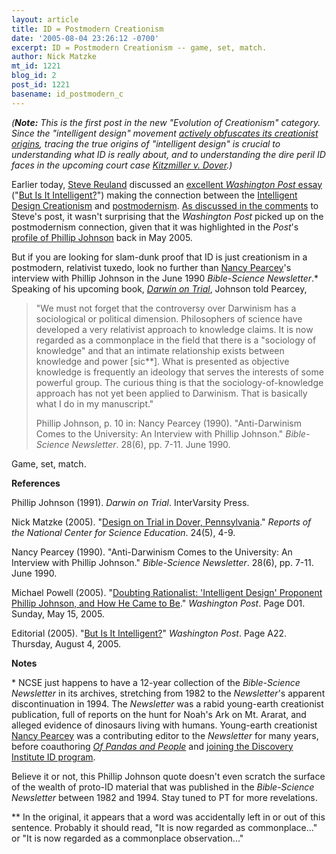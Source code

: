 ```yaml
---
layout: article
title: ID = Postmodern Creationism
date: '2005-08-04 23:26:12 -0700'
excerpt: ID = Postmodern Creationism -- game, set, match.
author: Nick Matzke
mt_id: 1221
blog_id: 2
post_id: 1221
basename: id_postmodern_c
---
```

_(**Note:** This is the first post in the new "Evolution of Creationism" category.  Since the "intelligent design" movement [actively obfuscates its creationist origins](http://www.discovery.org/scripts/viewDB/index.php?command=view&amp;id=1329), tracing the true origins of "intelligent design" is crucial to understanding what ID is really about, and to understanding the dire peril ID faces in the upcoming court case _[Kitzmiller v. Dover](http://www.ncseweb.org/resources/rncse_content/vol24/4838_design_on_trial_in_dover_penn_12_30_1899.asp)_.)_

Earlier today, [Steve Reuland](http://www.pandasthumb.org/archives/2005/08/wapo_on_the_pre.html) discussed an [excellent _Washington Post_ essay](http://www.washingtonpost.com/wp-dyn/content/article/2005/08/03/AR2005080301817.html) ("[But Is It Intelligent?](http://www.washingtonpost.com/wp-dyn/content/article/2005/08/03/AR2005080301817.html)") making the connection between the [Intelligent Design Creationism](http://www.discovery.org/csc/) and [postmodernism](http://www.elsewhere.org/cgi-bin/postmodern/). [As discussed in the comments](http://www.pandasthumb.org/archives/2005/08/wapo_on_the_pre.html#c41329) to Steve's post, it wasn't surprising that the _Washington Post_ picked up on the postmodernism connection, given that it was highlighted in the _Post_'s [profile of Phillip Johnson](http://www.pandasthumb.org/pt-archives/001043.html) back in May 2005.

But if you are looking for slam-dunk proof that ID is just creationism in a postmodern, relativist tuxedo, look no further than [Nancy Pearcey](http://www.discovery.org/scripts/viewDB/index.php?command=view&amp;id=44&amp;isFellow=true)'s interview with Phillip Johnson in the June 1990 _Bible-Science Newsletter_.\*  Speaking of his upcoming book, [_Darwin on Trial_](http://www.talkdesign.org/faqs/johnson.html), Johnson told Pearcey,

> "We must not forget that the controversy over Darwinism has a sociological or political dimension.  Philosophers of science have developed a very relativist approach to knowledge claims.  It is now regarded as a commonplace in the field that there is a "sociology of knowledge" and that an intimate relationship exists between knowledge and power \[sic\*\*\].  What is presented as objective knowledge is frequently an ideology that serves the interests of some powerful group.  The curious thing is that the sociology-of-knowledge approach has not yet been applied to Darwinism.  That is basically what I do in my manuscript."
> 
> 
> Phillip Johnson, p. 10 in: Nancy Pearcey (1990). "Anti-Darwinism Comes to the University: An Interview with Phillip Johnson."  _Bible-Science Newsletter_. 28(6), pp. 7-11.  June 1990.

Game, set, match.  

**References**

Phillip Johnson (1991). _Darwin on Trial_. InterVarsity Press.

Nick Matzke (2005). "[Design on Trial in Dover, Pennsylvania](http://www.ncseweb.org/resources/rncse_content/vol24/4838_design_on_trial_in_dover_penn_12_30_1899.asp)."  _Reports of the National Center for Science Education_. 24(5), 4-9.

Nancy Pearcey (1990). "Anti-Darwinism Comes to the University: An Interview with Phillip Johnson."  _Bible-Science Newsletter_. 28(6), pp. 7-11.  June 1990.

Michael Powell (2005). "[Doubting Rationalist: 'Intelligent Design' Proponent Phillip Johnson, and How He Came to Be](http://www.washingtonpost.com/wp-dyn/content/article/2005/05/14/AR2005051401222.html)." _Washington Post_. Page D01. Sunday, May 15, 2005.

Editorial (2005). "[But Is It Intelligent?](http://www.washingtonpost.com/wp-dyn/content/article/2005/08/03/AR2005080301817.html)" _Washington Post_. Page A22. Thursday, August 4, 2005.

**Notes**

\* NCSE just happens to have a 12-year collection of the _Bible-Science Newsletter_ in its archives, stretching from 1982 to the _Newsletter_'s apparent discontinuation in 1994.  The _Newsletter_ was a rabid young-earth creationist publication, full of reports on the hunt for Noah's Ark on Mt. Ararat, and alleged evidence of dinosaurs living with humans.  Young-earth creationist [Nancy Pearcey](http://www.discovery.org/scripts/viewDB/index.php?command=view&amp;id=44&amp;isFellow=true) was a contributing editor to the _Newsletter_ for many years, before coauthoring [_Of Pandas and People_](http://www.ncseweb.org/article.asp?category=21) and [joining the Discovery Institute ID program](http://www.discovery.org/scripts/viewDB/index.php?command=view&amp;id=44&amp;isFellow=true).  

Believe it or not, this Phillip Johnson quote doesn't even scratch the surface of the wealth of proto-ID material that was published in the _Bible-Science Newsletter_ between 1982 and 1994.  Stay tuned to PT for more revelations.

\*\* In the original, it appears that a word was accidentally left in or out of this sentence.  Probably it should read, "It is now regarded as commonplace..." or "It is now regarded as a commonplace observation..."
